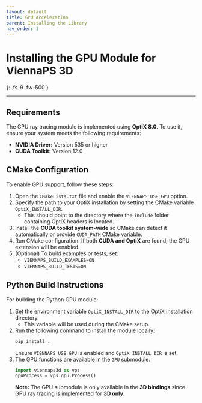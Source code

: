 ```yaml
---
layout: default
title: GPU Acceleration
parent: Installing the Library
nav_order: 1
---
```


# Installing the GPU Module for ViennaPS 3D
{: .fs-9 .fw-500 }

---


## Requirements

The GPU ray tracing module is implemented using **OptiX 8.0**. To use it, ensure your system meets the following requirements:

- **NVIDIA Driver:** Version 535 or higher
- **CUDA Toolkit:** Version 12.0

## CMake Configuration

To enable GPU support, follow these steps:

1. Open the `CMakeLists.txt` file and enable the `VIENNAPS_USE_GPU` option.
2. Specify the path to your OptiX installation by setting the CMake variable `OptiX_INSTALL_DIR`.
   - This should point to the directory where the `include` folder containing OptiX headers is located.
3. Install the **CUDA toolkit system-wide** so CMake can detect it automatically or provide `CUDA_PATH` CMake variable.
4. Run CMake configuration. If both **CUDA and OptiX** are found, the GPU extension will be enabled.
5. (Optional) To build examples or tests, set:
   - `VIENNAPS_BUILD_EXAMPLES=ON`
   - `VIENNAPS_BUILD_TESTS=ON`

## Python Build Instructions

For building the Python GPU module:

1. Set the environment variable `OptiX_INSTALL_DIR` to the OptiX installation directory.
   - This variable will be used during the CMake setup.
2. Run the following command to install the module locally:
   ```sh
   pip install .
   ```
   Ensure `VIENNAPS_USE_GPU` is enabled and `OptiX_INSTALL_DIR` is set.
3. The GPU functions are available in the `GPU` submodule:
   ```python
   import viennaps3d as vps
   gpuProcess = vps.gpu.Process()
   ```
   **Note:** The GPU submodule is only available in the **3D bindings** since GPU ray tracing is implemented for **3D only**.


